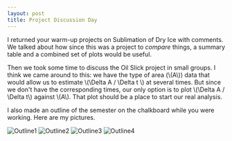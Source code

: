 ```yaml
---
layout: post
title: Project Discussion Day
---
```


I returned your warm-up projects on Sublimation of Dry Ice with comments. We talked
about how since this was a project to _compare_ things, a summary table and a
combined set of plots would be useful.

Then we took some time to discuss the Oil Slick project in small groups. I think we
came around to this: we have the type of area (\\(A\\)) data that would allow us to estimate
\\(\Delta A / \Delta t \\) at several times. But since we don't have the corresponding
times, our only option is to plot \\(\Delta A / \Delta t\\) against \\(A\\).
That plot should be a place to start our real analysis.

I also made an outline of the semester on the chalkboard while you were working.
Here are my pictures.

![Outline1][o1]
![Outline2][o2]
![Outline3][o3]
![Outline4][o4]

[o1]: {{site.baseurl}}/images/Outline1.jpg
[o2]: {{site.baseurl}}/images/Outline2.jpg
[o3]: {{site.baseurl}}/images/Outline3.jpg
[o4]: {{site.baseurl}}/images/Outline4.jpg
